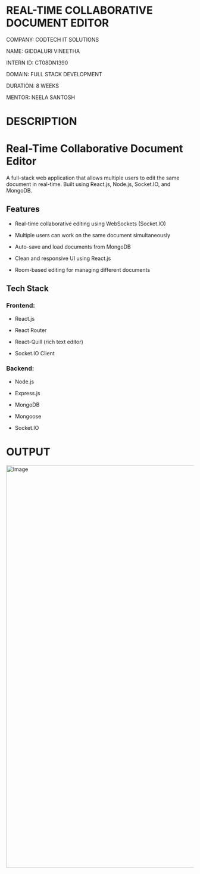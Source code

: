 # REAL-TIME COLLABORATIVE DOCUMENT EDITOR
 
COMPANY: CODTECH IT SOLUTIONS

NAME: GIDDALURI VINEETHA

INTERN ID: CT08DN1390

DOMAIN: FULL STACK DEVELOPMENT

DURATION: 8 WEEKS

MENTOR: NEELA SANTOSH

# DESCRIPTION

# Real-Time Collaborative Document Editor

A full-stack web application that allows multiple users to edit the same document in real-time. Built using React.js, Node.js, Socket.IO, and MongoDB.


## Features

- Real-time collaborative editing using WebSockets (Socket.IO)
  
- Multiple users can work on the same document simultaneously
  
- Auto-save and load documents from MongoDB
  
- Clean and responsive UI using React.js
  
- Room-based editing for managing different documents


## Tech Stack

### Frontend:
- React.js
  
- React Router
  
- React-Quill (rich text editor)
  
- Socket.IO Client

### Backend:
- Node.js
  
- Express.js
  
- MongoDB
  
- Mongoose
  
- Socket.IO

# OUTPUT

<img width="1920" height="1080" alt="Image" src="https://github.com/user-attachments/assets/ceab1448-5616-43ca-babe-57432d72b8ac" />






